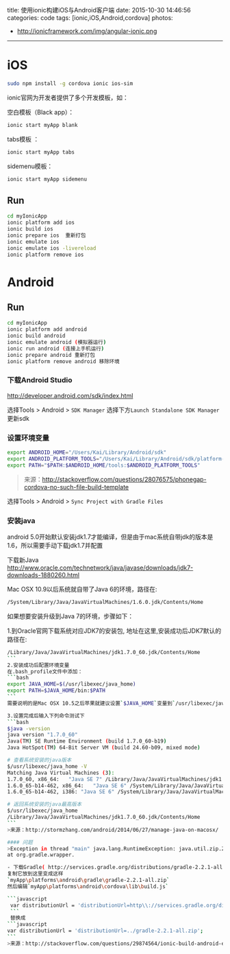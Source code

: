 title: 使用ionic构建iOS与Android客户端
date: 2015-10-30 14:46:56
categories: code
tags: [ionic,iOS,Android,cordova]
photos:
- http://ionicframework.com/img/angular-ionic.png
---
# iOS
``` bash
sudo npm install -g cordova ionic ios-sim
```

ionic官网为开发者提供了多个开发模板，如：

空白模板（Black app）：
``` bash
ionic start myApp blank
```

tabs模板 ：
``` bash
ionic start myApp tabs
```


sidemenu模板：
``` bash   
ionic start myApp sidemenu
```
## Run
``` bash
cd myIonicApp
ionic platform add ios
ionic build ios
ionic prepare ios  重新打包
ionic emulate ios
ionic emulate ios -livereload
ionic platform remove ios
```
<!-- more -->
# Android
## Run
``` bash
cd myIonicApp
ionic platform add android
ionic build android
ionic emulate android (模拟器运行)
ionic run android (连接上手机运行)
ionic prepare android 重新打包
ionic platform remove android 移除环境
```
### 下载Android Studio
http://developer.android.com/sdk/index.html

选择Tools > Android > `SDK Manager`
选择下方`Launch Standalone SDK Manager`更新sdk

### 设置环境变量
```bash
export ANDROID_HOME="/Users/Kai/Library/Android/sdk"
export ANDROID_PLATFORM_TOOLS="/Users/Kai/Library/Android/sdk/platform-tools"
export PATH="$PATH:$ANDROID_HOME/tools:$ANDROID_PLATFORM_TOOLS"
```
>来源：http://stackoverflow.com/questions/28076575/phonegap-cordova-no-such-file-build-template

选择Tools > Android > `Sync Project with Gradle Files`

### 安装java
android 5.0开始默认安装jdk1.7才能编译，但是由于mac系统自带jdk的版本是1.6，所以需要手动下载jdk1.7并配置

下载新Java
http://www.oracle.com/technetwork/java/javase/downloads/jdk7-downloads-1880260.html

Mac OSX 10.9以后系统就自带了Java 6的环境，路径在:
```bash
/System/Library/Java/JavaVirtualMachines/1.6.0.jdk/Contents/Home
```
如果想要安装升级到Java 7的环境，步骤如下：

1.到Oracle官网下载系统对应JDK7的安装包, 地址在这里,安装成功后JDK7默认的路径在:
``````bash
/Library/Java/JavaVirtualMachines/jdk1.7.0_60.jdk/Contents/Home
```
2.安装成功后配置环境变量
在.bash_profile文件中添加：
```bash
export JAVA_HOME=$(/usr/libexec/java_home)
export PATH=$JAVA_HOME/bin:$PATH
```
需要说明的是Mac OSX 10.5之后苹果就建议设置`$JAVA_HOME`变量到`/usr/libexec/java_home`

3.设置完成后输入下列命令测试下
```bash
$java -version
java version "1.7.0_60"
Java(TM) SE Runtime Environment (build 1.7.0_60-b19)
Java HotSpot(TM) 64-Bit Server VM (build 24.60-b09, mixed mode)

# 查看系统安装的java版本
$/usr/libexec/java_home -V
Matching Java Virtual Machines (3):
1.7.0_60, x86_64:	"Java SE 7"	/Library/Java/JavaVirtualMachines/jdk1.7.0_60.jdk/Contents/Home
1.6.0_65-b14-462, x86_64:	"Java SE 6"	/System/Library/Java/JavaVirtualMachines/1.6.0.jdk/Contents/Home
1.6.0_65-b14-462, i386:	"Java SE 6"	/System/Library/Java/JavaVirtualMachines/1.6.0.jdk/Contents/Home

# 返回系统安装的java最高版本
$/usr/libexec/java_home
/Library/Java/JavaVirtualMachines/jdk1.7.0_60.jdk/Contents/Home
```
>来源：http://stormzhang.com/android/2014/06/27/manage-java-on-macosx/

#### 问题
>Exception in thread "main" java.lang.RuntimeException: java.util.zip.ZipException: error in opening zip file
at org.gradle.wrapper.

- 下载Gradle( http://services.gradle.org/distributions/gradle-2.2.1-all.zip)
复制它放到这里变成这样
`myApp\platforms\android\gradle\gradle-2.2.1-all.zip`
然后编辑`myApp\platforms\android\cordova\lib\build.js`

```javascript
 var distributionUrl = 'distributionUrl=http\\://services.gradle.org/distributions/gradle-2.2.1-all.zip';
 ```
 替换成
```javascript
var distributionUrl = 'distributionUrl=../gradle-2.2.1-all.zip';
```
>来源：http://stackoverflow.com/questions/29874564/ionic-build-android-error-when-download-gradle



